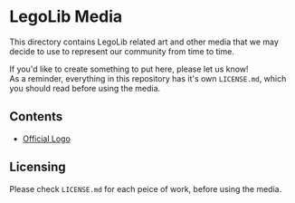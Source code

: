 # LegoLib Media
This directory contains LegoLib related art and other media that we may decide to use to represent our community from time to time.

If you'd like to create something to put here, please let us know!  
As a reminder, everything in this repository has it's own `LICENSE.md`, which you should read before using the media.

## Contents
- [Official Logo](https://github.com/LegoLib-Fabric/community/tree/main/media/legolib-logo)

## Licensing  
Please check `LICENSE.md` for each peice of work, before using the media.
